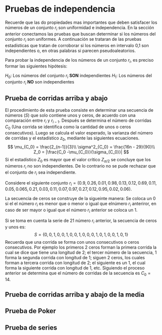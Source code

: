 

# Pruebas de independencia

Recuerde que las do propiedades mas importantes que deben satisfacer los números de un conjunto $r_i$ son uniformidad e independencia. En la sección anterior conectamos las pruebas que buscan determinar si los números del conjunto $r_i$ son uniformes. A continuación se trataran de las pruebas estadísticas que tratan de corroborar si los números en intervalo 0,1 son independientes o, en otras palabras si parecen pseudoaleatorios. 

Para probar la independencia de los números de un conjunto $r_i$, es preciso formar las siguientes hipótesis:

$H_0:$ Los números del conjunto $r_i$ **SON** independientes
$H_1:$ Los números del conjunto $r_i$ **NO** son independientes

## Prueba de corridas arriba y abajo

El procedimiento de esta prueba consiste en determinar una secuencia de números ($S$) que solo contiene unos y ceros, de acuerdo con una comparación entre $r_i$ y $r_{i-1}$. Después se determina el número de corridas $C_0$ (Una corrida se identifica como la cantidad de unos o ceros consecutivos). Luego se calcula el valor esperado, la varianza del número de corridas y el estadístico $z_0$, mediante las siguientes ecuaciones.
$$
\mu_{C_0} = \frac{2_{n-1}}{3}\\ \sigma^2_{C_0} = \frac{16n - 29}{90}\\ Z_0 = |\frac{C_0 -\mu_{C_0}}{\sigma_{C_0}}|
$$
Si el estadístico $Z_0$ es mayor que el valor crítico $Z_{\alpha / 2}$ se concluye que los números $r_i$ no son independientes. De lo contrario no se pude rechazar que el conjunto de $r_i$ sea independiente. 

Considere el siguiente conjunto $r_i = (0.9, 0.26, 0.01, 0.98, 0.13, 0.12, 0.69, 0.11, 0.05, 0.065, 0.21, 0.03, 0.11, 0.07, 0.97, 0.27, 0.12, 0.95, 0.02, 0.06)$.

La secuencia de ceros se construye de la sigueinte manera: 
Se coloca un 0 si el el número $r_i$ es menor que o menor o igual que elnúmero $r_i$ anteriror, en caso de ser mayor o igual que el número $r_i$ anterior se coloca un 1.

Si se toma en cuenta la serie de 21 número $r_i$ anterior, la secuencia de ceros y unos es: 
$$
S = \{0, 0, 1, 0, 0, 1, 0, 0, 1, 0, 0, 0, 1, 0, 1, 0, 0, 1, 0, 1\}
$$
Recuerda que una corrida se forma con unos consecutivos o ceros consecutivos. Por ejemplo los primeros 2 ceros forman la primera corrida la cual se dice que tiene una longitud de 2; el tercer número de la secuencia, 1 forma la segunda corrida con longitud de 1; siguen 2 ceros, los cuales forman a tercera corrida con longitud de 2; el siguiente es un 1, el cual forma la siguiente corrida con longitud de 1, etc. Siguiendo el proceso anterior se determina que el número de corridas de la secuencia es $C_0 = 14$.

  

## Prueba de corridas arriba y abajo de la media 

## Prueba de Poker

## Prueba de series



